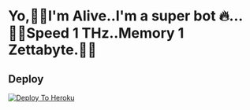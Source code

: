<h1>Yo,🧞‍♂️I'm Alive..I'm a super bot 🔥...🚴‍♂️Speed 1 THz..Memory 1 Zettabyte.🕺🏻</h1>

## Deploy
[![Deploy To Heroku](https://www.herokucdn.com/deploy/button.svg)](https://dashboard.heroku.com/new?template=https://github.com/kmacprt/MR-JOKER-BOT)


